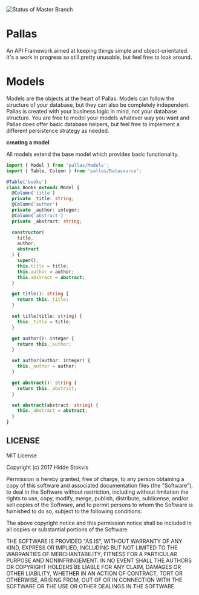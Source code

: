 ![Status of Master Branch](https://travis-ci.org/hiddestokvis/pallas.svg?branch=master)

# Pallas

An API Framework aimed at keeping things simple and object-orientated. It's a work in progress so still pretty unusable, but feel free to look around.

# Models

Models are the objects at the heart of Pallas. Models can follow the structure of your database, but they can also be completely independent. Pallas is created with your business logic in mind, not your database structure. You are free to model your models whatever way you want and Pallas does offer basic database helpers, but feel free to implement a different persistence strategy as needed.

__creating a model__

All models extend the base model which provides basic functionality.

``` TypeScript
import { Model } from 'pallas/Models';
import { Table, Column } from 'pallas/Datasource';

@Table('books')
class Books extends Model {
  @Column('title')
  private _title: string;
  @Column('author')
  private _author: integer;
  @Column('abstract')
  private _abstract: string;

  constructor(
    title,
    author,
    abstract
  ) {
    super();
    this.title = title;
    this.author = author;
    this.abstract = abstract;
  }

  get title(): string {
    return this._title;
  }

  set title(title: string) {
    this._title = title;
  }

  get author(): integer {
    return this._author;
  }

  set author(author: integer) {
    this._author = author;
  }

  get abstract(): string {
    return this._abstract;
  }

  set abstract(abstract: string) {
    this._abstract = abstract;
  }
}
```

## LICENSE

MIT License

Copyright (c) 2017 Hidde Stokvis

Permission is hereby granted, free of charge, to any person obtaining a copy
of this software and associated documentation files (the "Software"), to deal
in the Software without restriction, including without limitation the rights
to use, copy, modify, merge, publish, distribute, sublicense, and/or sell
copies of the Software, and to permit persons to whom the Software is
furnished to do so, subject to the following conditions:

The above copyright notice and this permission notice shall be included in all
copies or substantial portions of the Software.

THE SOFTWARE IS PROVIDED "AS IS", WITHOUT WARRANTY OF ANY KIND, EXPRESS OR
IMPLIED, INCLUDING BUT NOT LIMITED TO THE WARRANTIES OF MERCHANTABILITY,
FITNESS FOR A PARTICULAR PURPOSE AND NONINFRINGEMENT. IN NO EVENT SHALL THE
AUTHORS OR COPYRIGHT HOLDERS BE LIABLE FOR ANY CLAIM, DAMAGES OR OTHER
LIABILITY, WHETHER IN AN ACTION OF CONTRACT, TORT OR OTHERWISE, ARISING FROM,
OUT OF OR IN CONNECTION WITH THE SOFTWARE OR THE USE OR OTHER DEALINGS IN THE
SOFTWARE.
